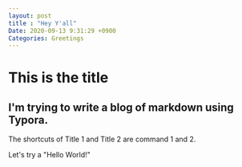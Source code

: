 ```yaml
---
layout: post
title : "Hey Y'all"
Date: 2020-09-13 9:31:29 +0900
Categories: Greetings
---
```




# This is the title

## I'm trying to write a blog of markdown using Typora.

The shortcuts of Title 1 and Title 2 are command 1 and 2.

Let's try a "Hello World!"